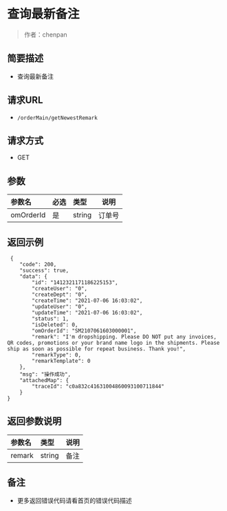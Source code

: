 # 查询最新备注

> 作者：chenpan

## 简要描述

- 查询最新备注

## 请求URL
- ` /orderMain/getNewestRemark `
  
## 请求方式
- GET 

## 参数

|参数名|必选|类型|说明|
|:----    |:---|:----- |-----   |
|omOrderId |是  |string |订单号   |

## 返回示例 

``` 
 {
    "code": 200,
    "success": true,
    "data": {
        "id": "1412321171186225153",
        "createUser": "0",
        "createDept": "0",
        "createTime": "2021-07-06 16:03:02",
        "updateUser": "0",
        "updateTime": "2021-07-06 16:03:02",
        "status": 1,
        "isDeleted": 0,
        "omOrderId": "SM2107061603000001",
        "remark": "I'm dropshipping. Please DO NOT put any invoices, QR codes, promotions or your brand name logo in the shipments. Please ship as soon as possible for repeat business. Thank you!",
        "remarkType": 0,
        "remarkTemplate": 0
    },
    "msg": "操作成功",
    "attachedMap": {
        "traceId": "c0a832c41631004860093100711844"
    }
}
```

## 返回参数说明 

|参数名|类型|说明|
|:-----  |:-----|-----                           |
|remark |string    |备注  |

## 备注 

- 更多返回错误代码请看首页的错误代码描述